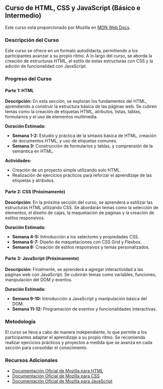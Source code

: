 ## Curso de HTML, CSS y JavaScript (Básico e Intermedio)

Este curso está proporcionado por Mozilla en [MDN Web Docs](https://developer.mozilla.org/es/docs/Learn).

### Descripción del Curso

Este curso se ofrece en un formato autodidacta, permitiendo a los participantes avanzar a su propio ritmo. A lo largo del curso, se aborda la creación de estructuras HTML, el estilo de estas estructuras con CSS y la adición de funcionalidad con JavaScript. 

### Progreso del Curso

#### Parte 1: HTML

**Descripción:**
En esta sección, se exploran los fundamentos del HTML, aprendiendo a construir la estructura básica de las páginas web. Se cubren temas como la creación de etiquetas HTML, atributos, listas, tablas, formularios y el uso de elementos multimedia.

**Duración Estimada:**
- **Semana 1-2:** Estudio y práctica de la sintaxis básica de HTML, creación de documentos HTML, y uso de etiquetas comunes.
- **Semana 3:** Construcción de formularios y tablas, y comprensión de la semántica en HTML.

**Actividades:**
- Creación de un proyecto simple utilizando solo HTML.
- Realización de ejercicios prácticos para reforzar el aprendizaje de las etiquetas y atributos.

#### Parte 2: CSS (Próximamente)

**Descripción:**
En la próxima sección del curso, se aprenderá a estilizar las estructuras HTML utilizando CSS. Se abordarán temas como la selección de elementos, el diseño de cajas, la maquetación de páginas y la creación de estilos responsivos.

**Duración Estimada:**
- **Semana 4-5:** Introducción a los selectores y propiedades CSS.
- **Semana 6-7:** Diseño de maquetaciones con CSS Grid y Flexbox.
- **Semana 8:** Creación de estilos responsivos y temas personalizados.

#### Parte 3: JavaScript (Próximamente)

**Descripción:**
Finalmente, se aprenderá a agregar interactividad a las páginas web con JavaScript. Se cubrirán temas como variables, funciones, manipulación del DOM y eventos.

**Duración Estimada:**
- **Semana 9-10:** Introducción a JavaScript y manipulación básica del DOM.
- **Semana 11-12:** Programación de eventos y funcionalidades interactivas.

### Metodología

El curso se lleva a cabo de manera independiente, lo que permite a los participantes adaptar el aprendizaje a su propio ritmo. Se recomienda realizar ejercicios prácticos y proyectos a medida que se avanza en cada sección para consolidar el conocimiento.

### Recursos Adicionales

- [Documentación Oficial de Mozilla para HTML](https://developer.mozilla.org/es/docs/Web/HTML)
- [Documentación Oficial de Mozilla para CSS](https://developer.mozilla.org/es/docs/Web/CSS)
- [Documentación Oficial de Mozilla para JavaScript](https://developer.mozilla.org/es/docs/Web/JavaScript)
